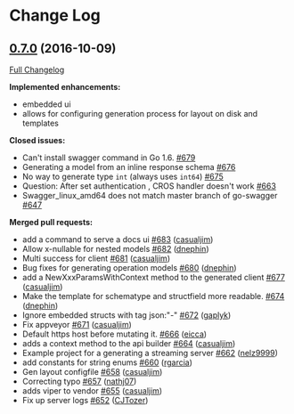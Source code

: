# Change Log

## [0.7.0](https://github.com/babbage88/go-swagger/tree/0.7.0) (2016-10-09)
[Full Changelog](https://github.com/babbage88/go-swagger/compare/0.6.0...0.7.0)

**Implemented enhancements:**

- embedded ui
- allows for configuring generation process for layout on disk and templates

**Closed issues:**

- Can't install swagger command in Go 1.6. [\#679](https://github.com/babbage88/go-swagger/issues/679)
- Generating a model from an inline response schema [\#676](https://github.com/babbage88/go-swagger/issues/676)
- No way to generate type `int` \(always uses `int64`\) [\#675](https://github.com/babbage88/go-swagger/issues/675)
- Question: After set authentication , CROS handler doesn't work [\#663](https://github.com/babbage88/go-swagger/issues/663)
- Swagger\_linux\_amd64 does not match master branch of go-swagger [\#647](https://github.com/babbage88/go-swagger/issues/647)

**Merged pull requests:**

- add a command to serve a docs ui [\#683](https://github.com/babbage88/go-swagger/pull/683) ([casualjim](https://github.com/casualjim))
- Allow x-nullable for nested models [\#682](https://github.com/babbage88/go-swagger/pull/682) ([dnephin](https://github.com/dnephin))
- Multi success for client [\#681](https://github.com/babbage88/go-swagger/pull/681) ([casualjim](https://github.com/casualjim))
- Bug fixes for generating operation models [\#680](https://github.com/babbage88/go-swagger/pull/680) ([dnephin](https://github.com/dnephin))
- add a NewXxxParamsWithContext method to the generated client [\#677](https://github.com/babbage88/go-swagger/pull/677) ([casualjim](https://github.com/casualjim))
- Make the template for schematype and structfield  more readable. [\#674](https://github.com/babbage88/go-swagger/pull/674) ([dnephin](https://github.com/dnephin))
- Ignore embedded structs with tag json:"-" [\#672](https://github.com/babbage88/go-swagger/pull/672) ([gaplyk](https://github.com/gaplyk))
- Fix appveyor [\#671](https://github.com/babbage88/go-swagger/pull/671) ([casualjim](https://github.com/casualjim))
- Default https host before mutating it. [\#666](https://github.com/babbage88/go-swagger/pull/666) ([eicca](https://github.com/eicca))
- adds a context method to the api builder [\#664](https://github.com/babbage88/go-swagger/pull/664) ([casualjim](https://github.com/casualjim))
- Example project for a generating a streaming server [\#662](https://github.com/babbage88/go-swagger/pull/662) ([nelz9999](https://github.com/nelz9999))
- add constants for string enums [\#660](https://github.com/babbage88/go-swagger/pull/660) ([rgarcia](https://github.com/rgarcia))
- Gen layout configfile [\#658](https://github.com/babbage88/go-swagger/pull/658) ([casualjim](https://github.com/casualjim))
- Correcting typo [\#657](https://github.com/babbage88/go-swagger/pull/657) ([nathj07](https://github.com/nathj07))
- adds viper to vendor [\#655](https://github.com/babbage88/go-swagger/pull/655) ([casualjim](https://github.com/casualjim))
- Fix up server logs [\#652](https://github.com/babbage88/go-swagger/pull/652) ([CJTozer](https://github.com/CJTozer))

